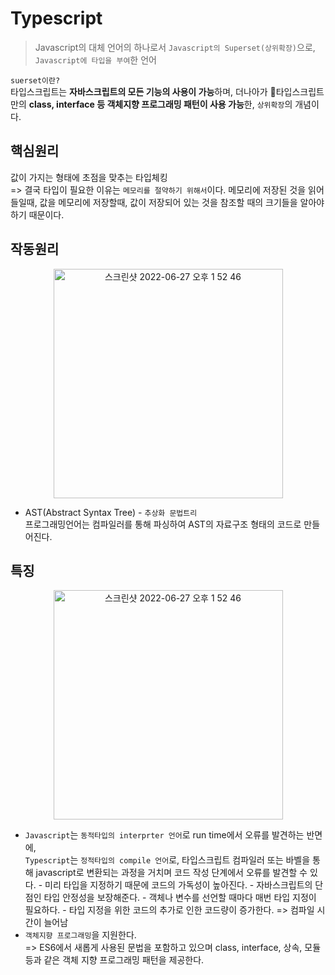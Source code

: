 # Typescript

> Javascript의 대체 언어의 하나로서 `Javascript의 Superset(상위확장)`으로, `Javascript에 타입을 부여`한 언어

`suerset이란?`<br />
타입스크립트는 **자바스크립트의 모든 기능의 사용이 가능**하며, 더나아가 타입스크립트만의 **class, interface 등 객체지향 프로그래밍 패턴이 사용 가능**한, `상위확장`의 개념이다.

## 핵심원리

값이 가지는 형태에 초점을 맞추는 타입체킹<br />
=> 결국 타입이 필요한 이유는 `메모리를 절약하기 위해서`이다. 메모리에 저장된 것을 읽어들일때, 값을 메모리에 저장할때, 값이 저장되어 있는 것을 참조할 때의 크기들을 알아야 하기 때문이다.

## 작동원리

<div align="center">
<img width="367" alt="스크린샷 2022-06-27 오후 1 52 46" src="https://user-images.githubusercontent.com/58814562/175862687-194e108a-808a-4b90-b1ab-ce54c54c7613.png">
</div>

- AST(Abstract Syntax Tree) - `추상화 문법트리`<br />
  프로그래밍언어는 컴파일러를 통해 파싱하여 AST의 자료구조 형태의 코드로 만들어진다.

## 특징

<div align="center">
<img width="367" alt="스크린샷 2022-06-27 오후 1 52 46" src="https://velog.velcdn.com/images%2Fggob_2%2Fpost%2F162f7362-ee80-445a-babb-156b3b10359b%2FTS%20vs%20JS.png">
</div>

- `Javascript`는 `동적타입의 interprter 언어`로 run time에서 오류를 발견하는 반면에,<br />
  `Typescript`는 `정적타입의 compile 언어`로, 타입스크립트 컴파일러 또는 바벨을 통해 javascript로 변환되는 과정을 거치며 코드 작성 단계에서 오류를 발견할 수 있다. - 미리 타입을 지정하기 때문에 코드의 가독성이 높아진다. - 자바스크립트의 단점인 타입 안정성을 보장해준다. - 객체나 변수를 선언할 때마다 매번 타입 지정이 필요하다. - 타입 지정을 위한 코드의 추가로 인한 코드량이 증가한다. => 컴파일 시간이 늘어남
- `객체지향 프로그래밍`을 지원한다.<br />
  => ES6에서 새롭게 사용된 문법을 포함하고 있으며 class, interface, 상속, 모듈 등과 같은 객체 지향 프로그래밍 패턴을 제공한다.
